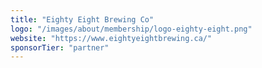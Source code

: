 ```yaml
---
title: "Eighty Eight Brewing Co"
logo: "/images/about/membership/logo-eighty-eight.png"
website: "https://www.eightyeightbrewing.ca/"
sponsorTier: "partner"
---
```

